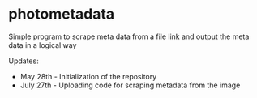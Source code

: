 # photometadata
Simple program to scrape meta data from a file link and output the meta data in a logical way

Updates: 
* May 28th - Initialization of the repository 
* July 27th - Uploading code for scraping metadata from the image

